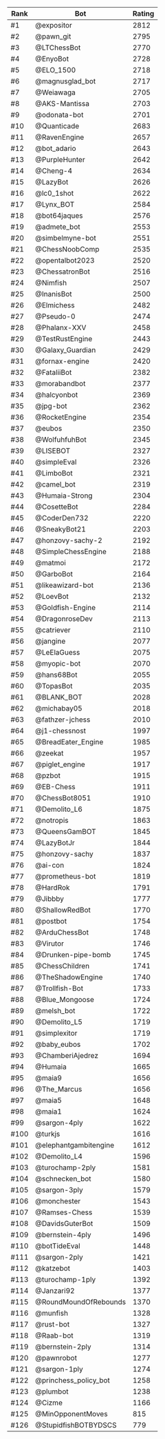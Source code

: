 Rank|Bot|Rating
---|---|---
#1|@expositor|2812
#2|@pawn_git|2795
#3|@LTChessBot|2770
#4|@EnyoBot|2728
#5|@ELO_1500|2718
#6|@magnusglad_bot|2717
#7|@Weiawaga|2705
#8|@AKS-Mantissa|2703
#9|@odonata-bot|2701
#10|@Quanticade|2683
#11|@RavenEngine|2657
#12|@bot_adario|2643
#13|@PurpleHunter|2642
#14|@Cheng-4|2634
#15|@LazyBot|2626
#16|@lc0_1shot|2622
#17|@Lynx_BOT|2584
#18|@bot64jaques|2576
#19|@admete_bot|2553
#20|@simbelmyne-bot|2551
#21|@ChessNoobComp|2535
#22|@opentalbot2023|2520
#23|@ChessatronBot|2516
#24|@Nimfish|2507
#25|@InanisBot|2500
#26|@Elmichess|2482
#27|@Pseudo-0|2474
#28|@Phalanx-XXV|2458
#29|@TestRustEngine|2443
#30|@Galaxy_Guardian|2429
#31|@fornax-engine|2420
#32|@FataliiBot|2382
#33|@morabandbot|2377
#34|@halcyonbot|2369
#35|@jpg-bot|2362
#36|@RocketEngine|2354
#37|@eubos|2350
#38|@WolfuhfuhBot|2345
#39|@LISEBOT|2327
#40|@simpleEval|2326
#41|@LimboBot|2321
#42|@camel_bot|2319
#43|@Humaia-Strong|2304
#44|@CosetteBot|2284
#45|@CoderDen732|2220
#46|@SneakyBot21|2203
#47|@honzovy-sachy-2|2192
#48|@SimpleChessEngine|2188
#49|@matmoi|2172
#50|@GarboBot|2164
#51|@likeawizard-bot|2136
#52|@LoevBot|2132
#53|@Goldfish-Engine|2114
#54|@DragonroseDev|2113
#55|@catriever|2110
#56|@jangine|2077
#57|@LeElaGuess|2075
#58|@myopic-bot|2070
#59|@hans68Bot|2055
#60|@TopasBot|2035
#61|@BLANK_BOT|2028
#62|@michabay05|2018
#63|@fathzer-jchess|2010
#64|@j1-chessnost|1997
#65|@BreadEater_Engine|1985
#66|@zeekat|1957
#67|@piglet_engine|1917
#68|@pzbot|1915
#69|@EB-Chess|1911
#70|@ChessBot8051|1910
#71|@Demolito_L6|1875
#72|@notropis|1863
#73|@QueensGamBOT|1845
#74|@LazyBotJr|1844
#75|@honzovy-sachy|1837
#76|@ai-con|1824
#77|@prometheus-bot|1819
#78|@HardRok|1791
#79|@Jibbby|1777
#80|@ShallowRedBot|1770
#81|@postbot|1754
#82|@ArduChessBot|1748
#83|@Virutor|1746
#84|@Drunken-pipe-bomb|1745
#85|@ChessChildren|1741
#86|@TheShadowEngine|1740
#87|@Trollfish-Bot|1733
#88|@Blue_Mongoose|1724
#89|@melsh_bot|1722
#90|@Demolito_L5|1719
#91|@simplexitor|1719
#92|@baby_eubos|1702
#93|@ChamberiAjedrez|1694
#94|@Humaia|1665
#95|@maia9|1656
#96|@The_Marcus|1656
#97|@maia5|1648
#98|@maia1|1624
#99|@sargon-4ply|1622
#100|@turkjs|1616
#101|@elephantgambitengine|1612
#102|@Demolito_L4|1596
#103|@turochamp-2ply|1581
#104|@schnecken_bot|1580
#105|@sargon-3ply|1579
#106|@monchester|1543
#107|@Ramses-Chess|1539
#108|@DavidsGuterBot|1509
#109|@bernstein-4ply|1496
#110|@botTideEval|1448
#111|@sargon-2ply|1421
#112|@katzebot|1403
#113|@turochamp-1ply|1392
#114|@Janzari92|1377
#115|@RoundMoundOfRebounds|1370
#116|@munfish|1328
#117|@rust-bot|1327
#118|@Raab-bot|1319
#119|@bernstein-2ply|1314
#120|@pawnrobot|1277
#121|@sargon-1ply|1274
#122|@princhess_policy_bot|1258
#123|@plumbot|1238
#124|@Cizme|1166
#125|@MinOpponentMoves|815
#126|@StupidfishBOTBYDSCS|779
